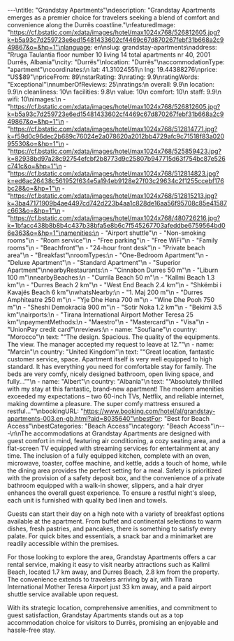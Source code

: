 ---\ntitle: "Grandstay Apartments"\ndescription: "Grandstay Apartments emerges as a premier choice for travelers seeking a blend of comfort and convenience along the Durrës coastline."\nfeaturedImage: "https://cf.bstatic.com/xdata/images/hotel/max1024x768/526812605.jpg?k=b5a93c7d259723e6ed15481433602cf4469c67d870267febf31b668a2c949867&o=&hp=1"\nlanguage: en\nslug: grandstay-apartments\naddress: "Rruga Taulantia floor number 10 living 14 total apartments nr 40, 2001 Durrës, Albania"\ncity: "Durrës"\nlocation: "Durrës"\naccommodationType: "apartment"\ncoordinates:\n  lat: 41.31024551\n  lng: 19.44388276\nprice: "US$89"\npriceFrom: 89\nstarRating: 3\nrating: 9.9\nratingWords: "Exceptional"\nnumberOfReviews: 25\nratings:\n  overall: 9.9\n  location: 9.9\n  cleanliness: 10\n  facilities: 9.8\n  value: 10\n  comfort: 10\n  staff: 9.9\n  wifi: 10\nimages:\n  - "https://cf.bstatic.com/xdata/images/hotel/max1024x768/526812605.jpg?k=b5a93c7d259723e6ed15481433602cf4469c67d870267febf31b668a2c949867&o=&hp=1"\n  - "https://cf.bstatic.com/xdata/images/hotel/max1024x768/512814771.jpg?k=f59d0c96dec2b689c76024e2a078620a2012bb4729afc9c71518f83a02095530&o=&hp=1"\n  - "https://cf.bstatic.com/xdata/images/hotel/max1024x768/525859423.jpg?k=82938bd97a28c92754efcbf2b8773d9c25807b947715d63f754bc87e526c741c&o=&hp=1"\n  - "https://cf.bstatic.com/xdata/images/hotel/max1024x768/512814823.jpg?k=ed6ac26438c561952f634e5a194eb9128e27f03c29634c2f1255ccebf176bc28&o=&hp=1"\n  - "https://cf.bstatic.com/xdata/images/hotel/max1024x768/512815213.jpg?k=3ba47171909b4ae4497cd742d223b4aa1c828de16aa56f95708c85e41587c663&o=&hp=1"\n  - "https://cf.bstatic.com/xdata/images/hotel/max1024x768/480726216.jpg?k=1bfacc438b8b8b4c437b38bfa5e8b6c7f545267703afeddbe6759564bd06e363&o=&hp=1"\namenities:\n  - "Airport shuttle"\n  - "Non-smoking rooms"\n  - "Room service"\n  - "Free parking"\n  - "Free WiFi"\n  - "Family rooms"\n  - "Beachfront"\n  - "24-hour front desk"\n  - "Private beach area"\n  - "Breakfast"\nroomTypes:\n  - "One-Bedroom Apartment"\n  - "Deluxe Apartment"\n  - "Standard Apartment"\n  - "Superior Apartment"\nnearbyRestaurants:\n  - "Cinnabon Durres 50 m"\n  - "Liburn 100 m"\nnearbyBeaches:\n  - "Currila Beach 50 m"\n  - "Kallmi Beach 1.3 km"\n  - "Durres Beach 2 km"\n  - "West End Beach 2.4 km"\n  - "Shkëmbi i Kavajës Beach 6 km"\nwhatsNearby:\n  - "1. Maj 200 m"\n  - "Durres Amphiteatre 250 m"\n  - "Yje Dhe Hena 700 m"\n  - "Wine Dhe Pooh 750 m"\n  - "Sheshi Demokracia 900 m"\n  - "Sotir Noka 1.2 km"\n  - "Bekimi 3.5 km"\nairports:\n  - "Tirana International Airport Mother Teresa 25 km"\npaymentMethods:\n  - "Maestro"\n  - "Mastercard"\n  - "Visa"\n  - "UnionPay credit card"\nreviews:\n  - name: "Soufiane"\n    country: "Morocco"\n    text: "“The design. Spacious. The quality of the equipments. The view.
The manager accepted my request to leave at 12.”"\n  - name: "Marcin"\n    country: "United Kingdom"\n    text: "“Great location, fantastic customer service, space. Apartment itself is very well equipped to high standard. It has everything you need for comfortable stay for family. The beds are very comfy, nicely designed bathroom, open living space, and fully...”"\n  - name: "Albert"\n    country: "Albania"\n    text: "“Absolutely thrilled with my stay at this fantastic, brand-new apartment! The modern amenities exceeded my expectations – two 60-inch TVs, Netflix, and reliable internet, making downtime a pleasure. The super comfy mattress ensured a restful...”"\nbookingURL: "https://www.booking.com/hotel/al/grandstay-apartments-003.en-gb.html?aid=8035640"\nbestFor: "Best for Beach Access"\nbestCategories: "Beach Access"\ncategory: "Beach Access"\n---\n\nThe accommodations at Grandstay Apartments are designed with guest comfort in mind, featuring air conditioning, a cozy seating area, and a flat-screen TV equipped with streaming services for entertainment at any time. The inclusion of a fully equipped kitchen, complete with an oven, microwave, toaster, coffee machine, and kettle, adds a touch of home, while the dining area provides the perfect setting for a meal. Safety is prioritized with the provision of a safety deposit box, and the convenience of a private bathroom equipped with a walk-in shower, slippers, and a hair dryer enhances the overall guest experience. To ensure a restful night's sleep, each unit is furnished with quality bed linen and towels.

Guests can start their day on a high note with a variety of breakfast options available at the apartment. From buffet and continental selections to warm dishes, fresh pastries, and pancakes, there is something to satisfy every palate. For quick bites and essentials, a snack bar and a minimarket are readily accessible within the premises.

For those looking to explore the area, Grandstay Apartments offers a car rental service, making it easy to visit nearby attractions such as Kallmi Beach, located 1.7 km away, and Durres Beach, 2.8 km from the property. The convenience extends to travelers arriving by air, with Tirana International Mother Teresa Airport just 33 km away, and a paid airport shuttle service available upon request.

With its strategic location, comprehensive amenities, and commitment to guest satisfaction, Grandstay Apartments stands out as a top accommodation choice for visitors to Durrës, promising an enjoyable and hassle-free stay.